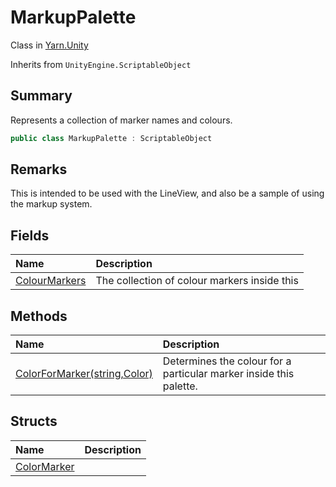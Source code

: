 # MarkupPalette

Class in [Yarn.Unity](/api/csharp/yarn.unity.md)

Inherits from `UnityEngine.ScriptableObject`

## Summary


Represents a collection of marker names and colours.


```csharp
public class MarkupPalette : ScriptableObject
```

## Remarks


This is intended to be used with the LineView, and also be a sample of using the markup system.


## Fields

|Name|Description|
|:---|:---|
|[ColourMarkers](/api/csharp/yarn.unity.markuppalette.colourmarkers.md)|The collection of colour markers inside this|

## Methods

|Name|Description|
|:---|:---|
|[ColorForMarker(string,Color)](/api/csharp/yarn.unity.markuppalette.colorformarker.md)|Determines the colour for a particular marker inside this palette.|

## Structs

|Name|Description|
|:---|:---|
|[ColorMarker](/api/csharp/yarn.unity.markuppalette.colormarker.md)||

